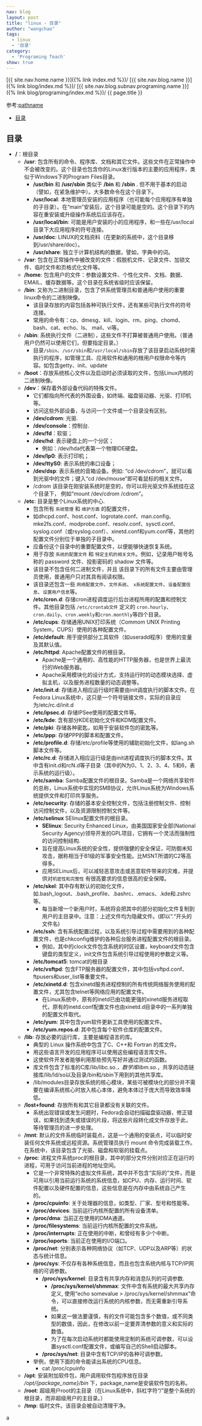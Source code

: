 ```yaml
---
nav: blog
layout: post
title: "linux - 目录"
author: "wangchao"
tags:
  - linux
  - '目录'
category:
  - 'Programing Teach'
show: true
---
```


[{{ site.nav.home.name }}]({% link index.md %})/
[{{ site.nav.blog.name }}]({% link blog/index.md %})/
[{{ site.nav.blog.subnav.programing.name }}]({% link blog/programing/index.md %})/
{{ page.title }}

参考:[pathname](http://www.pathname.com/fhs/pub/fhs-2.3.html)

- [目录](#目录)


<span id="目录"></span>

## 目录

- **/**：根目录
  - **/usr**: 包含所有的命令、程序库、文档和其它文件。这些文件在正常操作中不会被改变的。这个目录也包含你的Linux发行版本的主要的应用程序，类似于Windows下的Program Files目录。
    - **/usr/bin** 和 **/usr/sbin** 类似于 **/bin** 和 **/sbin** . 但不用于基本的启动（譬如，在紧急维护中）。大多数命令在这个目录下。
    - **/usr/local**: 本地管理员安装的应用程序（也可能每个应用程序有单独的子目录）。在“main”安装后，这个目录可能是空的。这个目录下的内容在重安装或升级操作系统后应该存在。
    - **/usr/local/bin**: 可能是用户安装的小的应用程序，和一些在/usr/local目录下大应用程序的符号连接。
    - **/usr/doc**: LINUX的文档资料（在更新的系统中，这个目录移到/usr/share/doc）。
    - **/usr/share**: 独立于计算机结构的数据，譬如，字典中的词。
  - **/var**: 包含在正常操作中被改变的文件：假脱机文件、记录文件、加锁文件、临时文件和页格式化文件等。
  - **/home**: 包含用户的文件：参数设置文件、个性化文件、文档、数据、EMAIL、缓存数据等。这个目录在系统省级时应该保留。
  - **/bin**: 又称为二进制目录，包含了供系统管理员和普通用户使用的重要linux命令的二进制映像。
    - 该目录存放的内容包括各种可执行文件，还有某些可执行文件的符号连接。
    - 常用的命令有：cp、dmesg、kill、login、rm、ping、chomd、bash、cat、echo、ls、 mail、vi等。
  - **/sbin**: 系统执行文件（二进制），这些文件不打算被普通用户使用。（普通用户仍然可以使用它们，但要指定目录。）
    - 目录`/sbin`、`/usr/sbin`和`/usr/local/sbin`存放了该目录启动系统时需执行的程序，如管理工具、应用软件和通用的根用户权限命令等内容。如包含getty、init、update
  - **/boot**：存放系统核心文件以及启动时必须读取的文件，包括Linux内核的二进制映像。
  - **/dev**：保存着外部设备代码的特殊文件。
    - 它们都指向所代表的外围设备，如终端、磁盘驱动器、光驱、打印机等。
    - 访问这些外部设备，与访问一个文件或一个目录没有区别。
    - **/dev/cdrom**: 光驱.
    - **/dev/console**：控制台.
    - **/dev/fd**：软驱；
    - **/dev/hd**: 表示硬盘上的一个分区；
      - 例如：/dev/hda代表第一个物理IDE硬盘。
    - **/dev/lp0**: 表示打印机；
    - **/dev/ttyS0**: 表示系统的串口设备；
    - **/dev/dsp**: 表示系统的音箱设备。例如: “cd /dev/cdrom”，就可以看到光驱中的文件；键入“cd /dev/mouse”即可看鼠标的相关文件。
    - /cdrom 该目录在刚安装系统时是空的，你可以将光驱文件系统挂在这个目录下， 例如“mount /dev/cdrom /cdrom”。
  - **/etc**: 目录是整个Linux系统的中心.
    - 包含所有 `系统管理` 和 `维护方面` 的配置文件，
    - 如dhcpd.conf、host.conf、logrotate.conf、man.config、mke2fs.conf、modprobe.conf、resolv.conf、sysctl.conf、syslog.conf（或rsyslog.conf）、xinetd.conf和yum.conf等，其他的配置文件分别位于单独的子目录中。
    - 应备份这个目录中的重要配置文件，以便能够快速恢复系统。
    - 用于存放 `系统的配置文件` 和 `特定主机的相关文件`。例如，记录用户帐号名称的 password 文件、投影密码的 shadow 文件等。
    - 该目录不包含任何二进制文件，并且 该目录下的所有文件主要由管理员使用，普通用户只对其具有阅读权限。
    - 该目录还包含一些 `网络配置文件`、`文件系统`、 `x系统配置文件`、`设备配置信息`、`设置用户信息`等。
    - **/etc/cron.d**: 存储cron进程调度运行后台进程所用的配置和控制文件。其他目录包括 `/etc/crontab文件` 定义的 `cron.hourly`、`cron.daily`、`cron.weekly`和`cron.monthly`等四个目录。
    - **/etc/cups**: 存储通用UNIX打印系统（Commom UNIX Printing System，CUPS）使用的各种配置文件。
    - **/etc/default**: 用于提供部分工具软件（如useradd程序）使用的变量及其默认值。
    - **/etc/httpd**: Apache配置文件的根目录。
      - Apache是一个通用的、高性能的HTTP服务器，也是世界上最流行的Web服务器。
      - Apache采用模块化的设计方式，支持运行时的动态模块选择、虚拟主机，以及服务进程数量的动态调整等。
    - **/etc/init.d**: 存储进入相应运行级时需要由init调度执行的脚本文件。在Fedora Linux系统中，这只是一个符号链接文件，实际的目录应为/etc/rc.d/init.d
    - **/etc/ipsec.d**: 存储IPSee使用的配置文件等。
    - **/etc/kde**: 含有部分KDE初始化文件和KDM配置文件。
    - **/etc/pki**: 存储各种密匙，如用于安装软件包的密匙等。
    - **/etc/ppp**: 存储PPP的脚本和配置文件。
    - **/etc/profile.d**: 存储/etc/profile等使用的辅助初始化文件，如lang.sh脚本文件等。
    - **/etc/rc.d**: 存储进入相应运行级是由init进程调度执行的脚本文件。其中含有init.d和rcN.d等子目录（其中的N为0、1、2、3、4、5和6，表示系统的运行级）。
    - **/etc/samba**: Samba配置文件的根目录。Samba是一个网络共享软件的总称，Linux系统中实现的SMB协议，允许Linux系统为Windows系统提供文件和打印共享服务。
    - **/etc/security**: 存储的基本安全控制文件，包括注册控制文件、控制访问控制文件，以及资源限制控制文件等。
    - **/etc/selinux**    SElinux配置文件的根目录。
      - **SElinux**: Security Enhanced Linux，由美国国家安全部(National Security Agency)领导开发的GPL项目，它拥有一个灵活而强制性的访问控制结构.
      - 旨在提高Linux系统的安全性，提供强健的安全保证，可防御未知攻击，据称相当于B1级的军事安全性能。比MSNT所谓的C2等高得多。
      - 应用SELinux后，可以减轻恶意攻击或恶意软件带来的灾难，并提供对`机密性和完整性` 有很高要求的信息很高的安全保障。
    - **/etc/skel**: 其中存有默认的初始化文件，如.bash_logout、.bash_profile、.bashrc、.emacs、.kde和.zshrc等。
      - 每当新增一个新用户时，系统将会把其中的部分初始化文件复制到用户的主目录中。注意：上述文件均为隐藏文件。(即以“.“开头的文件名)
    - **/etc/ssh**: 含有系统配置过程，以及系统引导过程中需要用到的各种配置文件，也是chkconfig维护的各种后台服务进程配置文件的根目录。
      - 例如，其中的clock文件包含系统的时区设置，keyboard文件包含键盘的类型定义，init文件包含系统引导过程使用的参数定义等。
    - **/etc/tomcat5**: tomcat的根目录
    - **/etc/vsftpd**: 包含FTP服务器的配置文件，其中包括vsftpd.conf、ftpusers和user_list等重要文件。
    - **/etc/xinetd.d**: 包含xinetd服务进程控制的所有传统网络服务使用的配置文件，尤其包含telnet等网络应用的配置文件。
      - 在Linux系统中，原有的inetd已由功能更强的xinetd服务进程取代，原有的inetd.conf配置文件也由xinetd.d目录中的一系列单独的配置文件取代。
    - **/etc/yum**: 其中包含yum软件更新工具使用的配置文件。
    - **/etc/yum.repos.d**: 其中包含每个软件仓库的配置文件。
  - **/lib**: 存放必要的运行库，主要是编程语言的库。
    - 典型的 Linux 操作系统中包含了C、C++和 Fortran 的库文件。
    - 用这些语言开发的应用程序可以使用这些编程语言库文件。
    - 这使软件开发者能够利用那些预先写好并通过测试的函数。
    - 库文件包含了标准的C库/lib/libc.so.*，数学库libm.so.*，共享的动态链接库/lib/ld/so以及目录/bin和/sbin下用到的其他共享库。
    - /lib/modules目录存放系统的核心模块，某些可被模块化的部分并不需要在编译系统核心时放入核心本体，避免本体过于庞大而导致效率降低。
  - **/lost+found**: 存放所有和其它目录都没有关联的文件。
    - 系统出现错误或发生问题时，Fedora会自动扫描磁盘驱动器，修正错误，如果找到遗失或错误的片段，将这些片段转化成文件存放于此，等待管理员的进一步处理。
  - **/mnt**: 默认的文件系统临时装载点，这是一个通用的安装点，可以临时安装任何文件系统或远程资源。系统管理员执行 mount 命令完成装载工作。在系统中，该目录包含了光驱、磁盘和软驱的挂载点。
  - **/proc**: 进程文件系统proc的根目录，其中的部分文件分别对应正在运行的进程，可用于访问当前进程的地址空间。
    - 它是一个非常特殊的虚拟文件系统，其中并不包含“实际的”文件，而是可用以引用当前运行系统的系统信息，如CPU、内存、运行时间、软件配置以及硬件配置的信息，这些信息是在内存中由系统自己产生的。
    - **/proc/cpuinfo**: 关于处理器的信息，如类型、厂家、型号和性能等。
    - **/proc/devices**: 当前运行内核所配置的所有设备清单。
    - **/proc/dma**: 当前正在使用的DMA通道。
    - **/proc/filesystems**: 当前运行内核所配置的文件系统。
    - **/proc/interrupts**: 正在使用的中断，和曾经有多少个中断。
    - **/proc/ioports**: 当前正在使用的I/O端口。
    - **/proc/net**: 分别表示各种网络协议（如TCP、UDP以及ARP等）的状态与统计信息。
    - **/proc/sys**: 不仅存有各种系统信息，而且也包含系统内核与TCP/IP网络的可调参数。
      - **/proc/sys/kernel**: 目录含有共享内存和消息队列的可调参数.
        - **/proc/sys/kernel/shmmax**: 文件中含有系统的最大共享内存定义, 使用“echo somevalue > /proc/sys/kernel/shmmax”命令，可以直接修改运行系统的内核参数，而无需重新引导系统。
        - 如果这一做法要谨慎，有的文件可能包含多个数值，或不同类型的数值，因此，在修改以前一定要弄清参数的意义和实际的数值。
        - 为了在每次启动系统时都能使用定制的系统可调参数，可以设置sysctl.conf配置文件，或编写自己的Shell启动脚本。
      - **/proc/sys/net**: 目录中含有TCP/IP的各种可调参数。
    - 举例，使用下面的命令能读出系统的CPU信息。
      - cat /proc/cpuinfo
  - **/opt**: 安装附加软件包，用户调用软件包程序放在目录 _/opt/{package_name}/bin_ 下，package_name是安装软件包的名称。
  - **/root**: 超级用户root的主目录（在Linux系统中，斜杠字符“/”是整个系统的根目录，而非超级用户的主目录。）
  - **/tmp**: 临时文件。该目录会被自动清理干净。





















a
